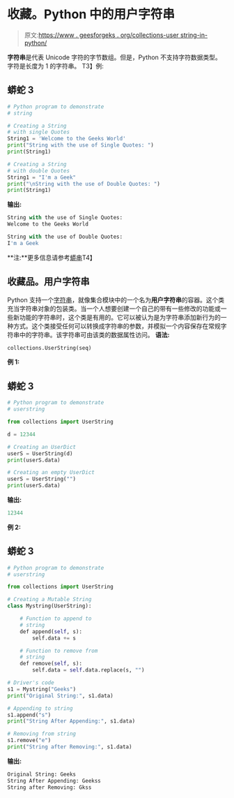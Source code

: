 # 收藏。Python 中的用户字符串

> 原文:[https://www . geesforgeks . org/collections-user string-in-python/](https://www.geeksforgeeks.org/collections-userstring-in-python/)

**字符串**是代表 Unicode 字符的字节数组。但是，Python 不支持字符数据类型。字符是长度为 1 的字符串。
T3】例:

## 蟒蛇 3

```py
# Python program to demonstrate
# string

# Creating a String 
# with single Quotes
String1 = 'Welcome to the Geeks World'
print("String with the use of Single Quotes: ")
print(String1)

# Creating a String
# with double Quotes
String1 = "I'm a Geek"
print("\nString with the use of Double Quotes: ")
print(String1)
```

**输出:**

```py
String with the use of Single Quotes: 
Welcome to the Geeks World

String with the use of Double Quotes: 
I'm a Geek
```

**注:**更多信息请参考[蟒串](http://geeksforgeeks.org/python-strings/)T4】

## 收藏品。用户字符串

Python 支持一个[字符串](http://geeksforgeeks.org/python-strings/)，就像集合模块中的一个名为**用户字符串**的容器。这个类充当字符串对象的包装类。当一个人想要创建一个自己的带有一些修改的功能或一些新功能的字符串时，这个类是有用的。它可以被认为是为字符串添加新行为的一种方式。这个类接受任何可以转换成字符串的参数，并模拟一个内容保存在常规字符串中的字符串。该字符串可由该类的数据属性访问。
**语法:**

```py
collections.UserString(seq)
```

**例 1:**

## 蟒蛇 3

```py
# Python program to demonstrate
# userstring

from collections import UserString

d = 12344

# Creating an UserDict
userS = UserString(d)
print(userS.data)

# Creating an empty UserDict
userS = UserString("")
print(userS.data)
```

**输出:**

```py
12344
```

**例 2:**

## 蟒蛇 3

```py
# Python program to demonstrate
# userstring

from collections import UserString

# Creating a Mutable String
class Mystring(UserString):

    # Function to append to
    # string
    def append(self, s):
        self.data += s

    # Function to remove from
    # string
    def remove(self, s):
        self.data = self.data.replace(s, "")

# Driver's code
s1 = Mystring("Geeks")
print("Original String:", s1.data)

# Appending to string
s1.append("s")
print("String After Appending:", s1.data)

# Removing from string
s1.remove("e")
print("String after Removing:", s1.data)
```

**输出:**

```py
Original String: Geeks
String After Appending: Geekss
String after Removing: Gkss
```